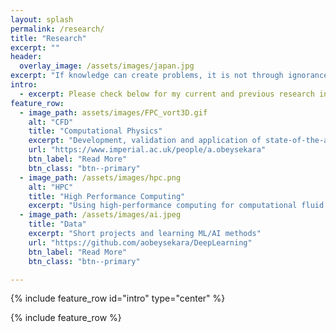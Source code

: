 ```yaml
---
layout: splash
permalink: /research/
title: "Research"
excerpt: ""
header:
  overlay_image: /assets/images/japan.jpg
excerpt: "If knowledge can create problems, it is not through ignorance that we solve them"
intro: 
  - excerpt: Please check below for my current and previous research interests
feature_row:
  - image_path: assets/images/FPC_vort3D.gif
    alt: "CFD"
    title: "Computational Physics"
    excerpt: "Development, validation and application of state-of-the-art fluid dynamics methods"
    url: "https://www.imperial.ac.uk/people/a.obeysekara"
    btn_label: "Read More"
    btn_class: "btn--primary"
  - image_path: /assets/images/hpc.png
    alt: "HPC"
    title: "High Performance Computing"
    excerpt: "Using high-performance computing for computational fluid dynamics"
  - image_path: /assets/images/ai.jpeg
    title: "Data"
    excerpt: "Short projects and learning ML/AI methods"
    url: "https://github.com/aobeysekara/DeepLearning"
    btn_label: "Read More"
    btn_class: "btn--primary"

---
```


{% include feature_row id="intro" type="center" %}

{% include feature_row %}

